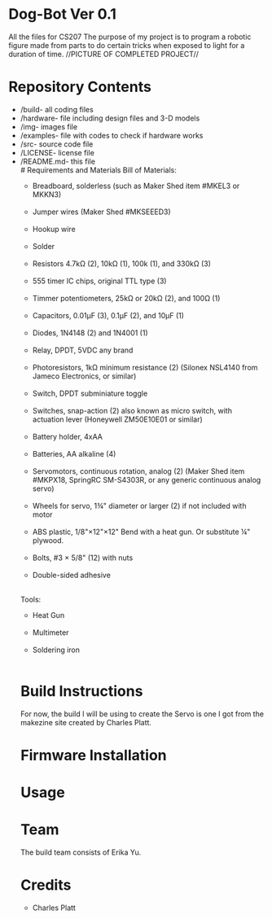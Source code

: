 # Dog-Bot Ver 0.1
All the files for CS207
The purpose of my project is to program a robotic figure made from parts to do certain tricks when exposed to light for a duration of time.
//PICTURE OF COMPLETED PROJECT//
# Repository Contents
<ul>    <li>/build- all coding files</li>
        <li>/hardware- file including design files and 3-D models</li>
        <li>/img- images file</li>
        <li>/examples- file with codes to check if hardware works</li>
        <li>/src- source code file</li>
        <li>/LICENSE- license file</li>
        <li>/README.md- this file</li>
# Requirements and Materials
Bill of Materials:</br>
<ul><li>Breadboard, solderless (such as Maker Shed item #MKEL3 or MKKN3)</li></br>
<li>Jumper wires (Maker Shed #MKSEEED3)</li></br>
<li>Hookup wire</li></br>
<li>Solder</li></br>
<li>Resistors 4.7kΩ (2), 10kΩ (1), 100k (1), and 330kΩ (3)</li></br>
<li>555 timer IC chips, original TTL type (3)</li></br>
<li>Timmer potentiometers, 25kΩ or 20kΩ (2), and 100Ω (1)</li></br>
<li>Capacitors, 0.01μF (3), 0.1μF (2), and 10μF (1)</li></br>
<li>Diodes, 1N4148 (2) and 1N4001 (1)</li></br>
<li>Relay, DPDT, 5VDC any brand</li></br>
<li>Photoresistors, 1kΩ minimum resistance (2) (Silonex NSL4140 from Jameco Electronics, or similar)</li></br>
<li>Switch, DPDT subminiature toggle</li></br>
<li>Switches, snap-action (2) also known as micro switch, with actuation lever (Honeywell ZM50E10E01 or similar)</li></br>
<li>Battery holder, 4xAA</li></br>
<li>Batteries, AA alkaline (4)</li></br>
<li>Servomotors, continuous rotation, analog (2) (Maker Shed item #MKPX18, SpringRC SM-S4303R, or any generic continuous analog servo)</li></br>
<li>Wheels for servo, 1¾" diameter or larger (2) if not included with motor</li></br>
<li>ABS plastic, 1/8"×12"×12" Bend with a heat gun. Or substitute ¼" plywood.</li></br>
<li>Bolts, #3 × 5/8" (12) with nuts</li></br>
<li>Double-sided adhesive </li></br></ul>

Tools:</br>
<ul><li>Heat Gun</li></br>
<li>Multimeter</li></br>
<li>Soldering iron</li></br></ul>

# Build Instructions
For now, the build I will be using to create the Servo is one I got from the makezine site created by Charles Platt.
# Firmware Installation
# Usage
# Team
The build team consists of Erika Yu.
# Credits
<ul><li>Charles Platt</li></ul>
